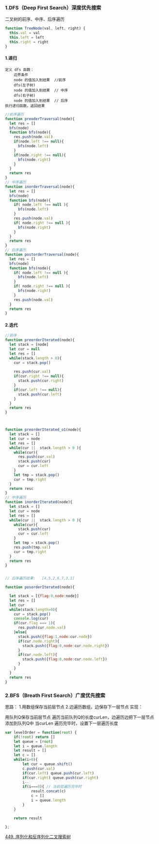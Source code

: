 ### 1.DFS（Deep First Search）深度优先搜索

二叉树的前序、中序、后序遍历

```javascript
function TreeNode(val, left, right) {
  this.val = val
  this.left = left
  this.right = right
}
```

#### 1.递归

```
定义 dfs 函数：
	边界条件
	node 的值加入到结果  //前序
	dfs(左子树)
	node 的值加入到结果  // 中序
	dfs(右子树)
	node 的值加入到结果  // 后序
执行递归函数，返回结果
```

```javascript
//前序遍历
function preoderTraversal(node){
  let res = []
  bfs(node)
  function bfs(node){
    res.push(node.val)
    if(node.left !== null){
      bfs(node.left)
    }
    if(node.right !== null){
      bfs(node.right)
    }
  }
  return res
}
// 中序遍历
function inorderTraversal(node){
  let res = []
  bfs(node)
  function bfs(node){
    if( node.left !== null ){
      bfs(node.left)
    }
    res.push(node.val)
    if( node.right !== null ){
      bfs(node.right)
    }
  }
  return res
}
// 后序遍历
function postorderTraversal(node){
  let res = []
  bfs(node)
  function bfs(node){
    if( node.left !== null ){
      bfs(node.left)
    }
    if( node.right !== null ){
      bfs(node.right)
    }
    res.push(node.val)
  }
  return res
}
```

#### 2.迭代

```javascript
//前序
function preorderIterated(node){
  let stack = [node]
  let cur = null
  let res = []
  while(stack.length > 0){
    cur = stack.pop()
    
    res.push(cur.val)
    if(cur.right !== null){
      stack.push(cur.right)
    }
    if(cur.left !== null){
      stack.push(cur.left)
    }
  }
  return res
} 



function preorderIterated_o1(node){
  let stack = []
  let cur = node
  let res = []
  while(cur ||  stack.length > 0 ){
    while(cur){
      res.push(cur.val)
      stack.push(cur)
      cur = cur.left
    }
    let tmp = stack.pop()
    cur = tmp.right
  }
  return resc
} 
// 中序遍历
function inorderIterated(node){
  let stack = []
  let cur = node
  let res = []
  while(cur ||  stack.length > 0 ){
    while(cur){
      stack.push(cur)
      cur = cur.left
    }
    let tmp = stack.pop()
    res.push(tmp.val)
    cur = tmp.right
  }
  return res
} 


// 后序遍历结果:   [4,5,2,6,7,3,1]

function posorderIterated(node){

  let stack = [{flag:0,node:node}]
  let res = []
  let cur
  while(stack.length>0){
    cur = stack.pop()
    console.log(cur)
    if(cur.flag === 1){
      res.push(cur.node.val)
    }else{
      stack.push({flag:1,node:cur.node})
      if(cur.node.right){
        stack.push({flag:0,node:cur.node.right})
      }
      if(cur.node.left){
        stack.push({flag:0,node:cur.node.left})
      }
    }
  }
  return res
} 

```



### 2.BFS（Breath First Search）广度优先搜索



[1]: https://leetcode-cn.com/problems/binary-tree-preorder-traversal/solution/tu-jie-er-cha-shu-de-si-chong-bian-li-by-z1m/

思路：
1.用数组保存当前层节点
2.边遍历数组，边保存下一层节点
实现：

用队列Q保存当前层节点
遍历当前队列Q的长度curLen，边遍历边把下一层节点添加到队列Q中
当curLen 遍历完毕时，设置下一层遍历长度

```javascript
var levelOrder = function(root) {
    if(!root) return []
    let queue = [root]
    let i = queue.length
    let result = []
    let c = []
    while(i>0){
        let cur = queue.shift()
        c.push(cur.val)
        if(cur.left) queue.push(cur.left)
        if(cur.right) queue.push(cur.right)
        i--
        if(i===0){ // 当前层遍历完毕时
            result.concat(c)
            c = []
            i = queue.length
        }
    }

    return result

};
```

 [449. 序列化和反序列化二叉搜索树](https://leetcode.cn/problems/serialize-and-deserialize-bst/)

